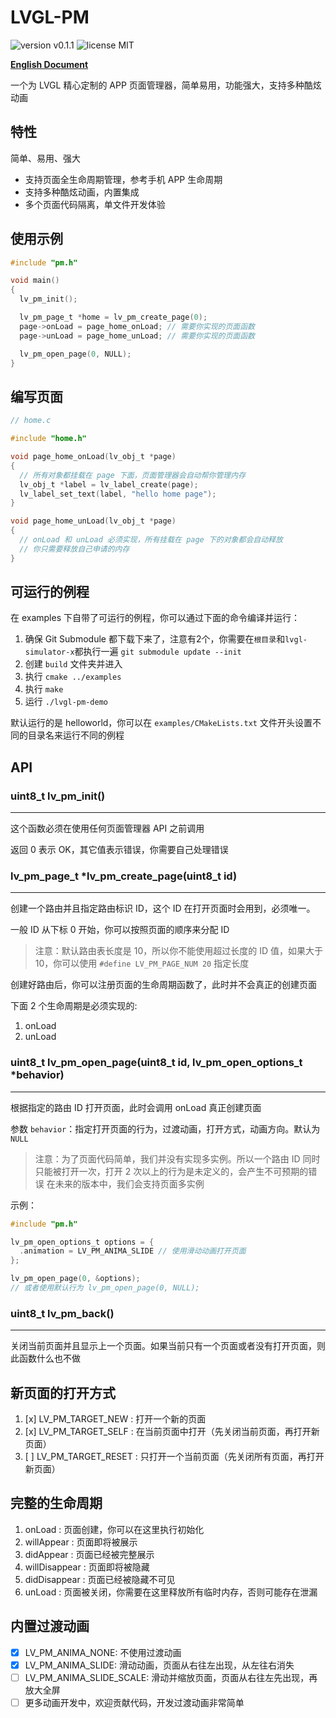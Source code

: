 # LVGL-PM

![version v0.1.1](https://img.shields.io/badge/version-v0.1.1-brightgreen)
![license MIT](https://img.shields.io/badge/license-MIT-green)

**[English Document](./README-en.md)**

一个为 LVGL 精心定制的 APP 页面管理器，简单易用，功能强大，支持多种酷炫动画

## 特性

简单、易用、强大

- 支持页面全生命周期管理，参考手机 APP 生命周期
- 支持多种酷炫动画，内置集成
- 多个页面代码隔离，单文件开发体验

## 使用示例

```c
#include "pm.h"

void main()
{
  lv_pm_init();

  lv_pm_page_t *home = lv_pm_create_page(0);
  page->onLoad = page_home_onLoad; // 需要你实现的页面函数
  page->unLoad = page_home_unLoad; // 需要你实现的页面函数

  lv_pm_open_page(0, NULL);
}
```

## 编写页面

```c
// home.c

#include "home.h"

void page_home_onLoad(lv_obj_t *page)
{
  // 所有对象都挂载在 page 下面，页面管理器会自动帮你管理内存
  lv_obj_t *label = lv_label_create(page);
  lv_label_set_text(label, "hello home page");
}

void page_home_unLoad(lv_obj_t *page)
{
  // onLoad 和 unLoad 必须实现，所有挂载在 page 下的对象都会自动释放
  // 你只需要释放自己申请的内存
}
```

## 可运行的例程

在 examples 下自带了可运行的例程，你可以通过下面的命令编译并运行：

1. 确保 Git Submodule 都下载下来了，注意有2个，你需要在`根目录`和`lvgl-simulator-x`都执行一遍 `git submodule update --init`
2. 创建 `build` 文件夹并进入
3. 执行 `cmake ../examples`
4. 执行 `make`
5. 运行 `./lvgl-pm-demo`

默认运行的是 helloworld，你可以在 `examples/CMakeLists.txt` 文件开头设置不同的目录名来运行不同的例程

## API

### uint8_t lv_pm_init()
--------------------------

这个函数必须在使用任何页面管理器 API 之前调用

返回 0 表示 OK，其它值表示错误，你需要自己处理错误

### lv_pm_page_t \*lv_pm_create_page(uint8_t id)
--------------------------

创建一个路由并且指定路由标识 ID，这个 ID 在打开页面时会用到，必须唯一。

一般 ID 从下标 0 开始，你可以按照页面的顺序来分配 ID

> 注意：默认路由表长度是 10，所以你不能使用超过长度的 ID 值，如果大于 10，你可以使用 `#define LV_PM_PAGE_NUM 20` 指定长度

创建好路由后，你可以注册页面的生命周期函数了，此时并不会真正的创建页面

下面 2 个生命周期是必须实现的:
 
 1. onLoad
 2. unLoad

### uint8_t lv_pm_open_page(uint8_t id, lv_pm_open_options_t \*behavior)
--------------------------

根据指定的路由 ID 打开页面，此时会调用 onLoad 真正创建页面

参数 `behavior`：指定打开页面的行为，过渡动画，打开方式，动画方向。默认为 `NULL`

> 注意：为了页面代码简单，我们并没有实现多实例。所以一个路由 ID 同时只能被打开一次，打开 2 次以上的行为是未定义的，会产生不可预期的错误
> 在未来的版本中，我们会支持页面多实例

示例：
```c
#include "pm.h"

lv_pm_open_options_t options = {
  .animation = LV_PM_ANIMA_SLIDE // 使用滑动动画打开页面
};

lv_pm_open_page(0, &options);
// 或者使用默认行为 lv_pm_open_page(0, NULL);
```

### uint8_t lv_pm_back()
--------------------------

关闭当前页面并且显示上一个页面。如果当前只有一个页面或者没有打开页面，则此函数什么也不做

## 新页面的打开方式

1. [x] LV_PM_TARGET_NEW     : 打开一个新的页面
2. [x] LV_PM_TARGET_SELF    : 在当前页面中打开（先关闭当前页面，再打开新页面）
3. [ ] LV_PM_TARGET_RESET   : 只打开一个当前页面（先关闭所有页面，再打开新页面）

## 完整的生命周期

1. onLoad          : 页面创建，你可以在这里执行初始化
2. willAppear      : 页面即将被展示
3. didAppear       : 页面已经被完整展示
4. willDisappear   : 页面即将被隐藏
5. didDisappear    : 页面已经被隐藏不可见
6. unLoad          : 页面被关闭，你需要在这里释放所有临时内存，否则可能存在泄漏

## 内置过渡动画

- [x] LV_PM_ANIMA_NONE: 不使用过渡动画
- [x] LV_PM_ANIMA_SLIDE: 滑动动画，页面从右往左出现，从左往右消失
- [ ] LV_PM_ANIMA_SLIDE_SCALE: 滑动并缩放页面，页面从右往左先出现，再放大全屏
- [ ] 更多动画开发中，欢迎贡献代码，开发过渡动画非常简单